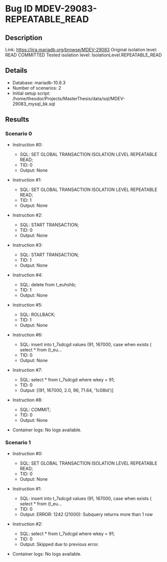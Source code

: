 # Bug ID MDEV-29083-REPEATABLE_READ

## Description

Link:                     https://jira.mariadb.org/browse/MDEV-29083
Original isolation level: READ COMMITTED
Tested isolation level:   IsolationLevel.REPEATABLE_READ


## Details
 * Database: mariadb-10.8.3
 * Number of scenarios: 2
 * Initial setup script: /home/theodor/Projects/MasterThesis/data/sql/MDEV-29083_mysql_bk.sql

## Results
### Scenario 0
 * Instruction #0:
     - SQL:  SET GLOBAL TRANSACTION ISOLATION LEVEL REPEATABLE READ;
     - TID: 0
     - Output: None
 * Instruction #1:
     - SQL:  SET GLOBAL TRANSACTION ISOLATION LEVEL REPEATABLE READ;
     - TID: 1
     - Output: None
 * Instruction #2:
     - SQL:  START TRANSACTION;
     - TID: 0
     - Output: None
 * Instruction #3:
     - SQL:  START TRANSACTION;
     - TID: 1
     - Output: None
 * Instruction #4:
     - SQL:  delete from t_euhshb;
     - TID: 1
     - Output: None
 * Instruction #5:
     - SQL:  ROLLBACK;
     - TID: 1
     - Output: None
 * Instruction #6:
     - SQL:  insert into t_7sdcgd values (91, 167000, case when exists ( select * from (t_eu...
     - TID: 0
     - Output: None
 * Instruction #7:
     - SQL:  select * from t_7sdcgd where wkey = 91;
     - TID: 0
     - Output: [(91, 167000, 2.0, 96, 71.64, '1c08ld')]
 * Instruction #8:
     - SQL:  COMMIT;
     - TID: 0
     - Output: None

 * Container logs:
   No logs available.

### Scenario 1
 * Instruction #0:
     - SQL:  SET GLOBAL TRANSACTION ISOLATION LEVEL REPEATABLE READ;
     - TID: 0
     - Output: None
 * Instruction #1:
     - SQL:  insert into t_7sdcgd values (91, 167000, case when exists ( select * from (t_eu...
     - TID: 0
     - Output: ERROR: 1242 (21000): Subquery returns more than 1 row
 * Instruction #2:
     - SQL:  select * from t_7sdcgd where wkey = 91;
     - TID: 0
     - Output: Skipped due to previous error.

 * Container logs:
   No logs available.
